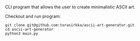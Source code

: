 CLI program that allows the user to create minimalistic ASCII art. 

Checkout and run program:
```
git clone git@github.com:torasirkka/ascii-art-generator.git
cd ascii-art-generator
python3 main.py
```